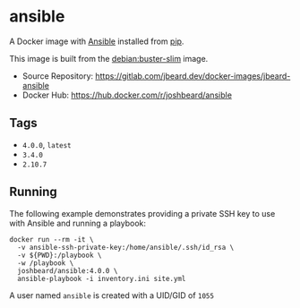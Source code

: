 # ansible

A Docker image with [Ansible](https://www.ansible.com/) installed from
[pip](https://pypi.org/project/ansible/).

This image is built from the [debian:buster-slim](https://hub.docker.com/_/debian)
image.

* Source Repository: <https://gitlab.com/jbeard.dev/docker-images/jbeard-ansible>
* Docker Hub: <https://hub.docker.com/r/joshbeard/ansible>

## Tags

* `4.0.0`, `latest`
* `3.4.0`
* `2.10.7`

## Running

The following example demonstrates providing a private SSH key to use with
Ansible and running a playbook:

```shell
docker run --rm -it \
  -v ansible-ssh-private-key:/home/ansible/.ssh/id_rsa \
  -v ${PWD}:/playbook \
  -w /playbook \
  joshbeard/ansible:4.0.0 \
  ansible-playbook -i inventory.ini site.yml
```

A user named `ansible` is created with a UID/GID of `1055`

